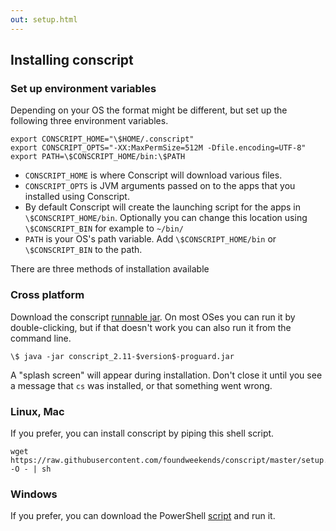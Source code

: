 ```yaml
---
out: setup.html
---
```


  [runnable]: https://dl.bintray.com/foundweekends/maven-releases/org/foundweekends/conscript/conscript_2.11/$version$/conscript_2.11-$version$-proguard.jar
  [ps]: https://raw.githubusercontent.com/foundweekends/conscript/master/setup.ps1

Installing conscript
--------------------

### Set up environment variables

Depending on your OS the format might be different, but set up the following three environment variables.

    export CONSCRIPT_HOME="\$HOME/.conscript"
    export CONSCRIPT_OPTS="-XX:MaxPermSize=512M -Dfile.encoding=UTF-8"
    export PATH=\$CONSCRIPT_HOME/bin:\$PATH

- `CONSCRIPT_HOME` is where Conscript will download various files.
- `CONSCRIPT_OPTS` is JVM arguments passed on to the apps that you installed using Conscript.
- By default Conscript will create the launching script for the apps in `\$CONSCRIPT_HOME/bin`. Optionally you can change this location using `\$CONSCRIPT_BIN` for example to `~/bin/`
- `PATH` is your OS's path variable. Add `\$CONSCRIPT_HOME/bin` or `\$CONSCRIPT_BIN` to the path.

There are three methods of installation available

### Cross platform

Download the conscript [runnable jar][runnable]. On most OSes you can run it by double-clicking, but if that doesn't work you can also run it from the command line.

```
\$ java -jar conscript_2.11-$version$-proguard.jar
```

A "splash screen" will appear during installation. Don't close it until you see a message that `cs` was installed, or that something went wrong.

### Linux, Mac

If you prefer, you can install conscript by piping this shell script.

```
wget https://raw.githubusercontent.com/foundweekends/conscript/master/setup.sh -O - | sh
```

### Windows

If you prefer, you can download the PowerShell [script][ps] and run it.
